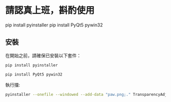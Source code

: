 # 請認真上班，斟酌使用

pip install pyinstaller
pip install PyQt5 pywin32

## 安裝

在開始之前，請確保已安裝以下套件：

```bash
pip install pyinstaller
```
```bash
pip install PyQt5 pywin32
```

執行擋:
```bash
pyinstaller --onefile --windowed --add-data "paw.png;." TransparencyAdjuster.py
```
